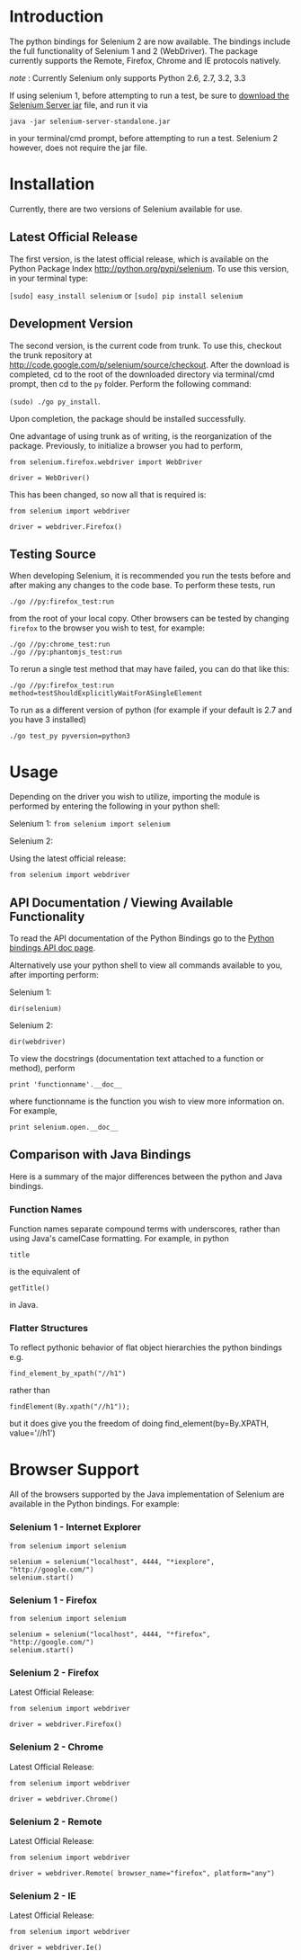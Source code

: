 # Introduction #

The python bindings for Selenium 2 are now available. The bindings include the full functionality of Selenium 1 and 2 (WebDriver). The package currently supports the Remote, Firefox, Chrome and IE protocols natively.

_note_ : Currently Selenium only supports Python 2.6, 2.7, 3.2, 3.3


If using selenium 1, before attempting to run a test, be sure to [download the Selenium Server jar](http://code.google.com/p/selenium/downloads/list) file, and run it via
```
java -jar selenium-server-standalone.jar
```
in your terminal/cmd prompt, before attempting to run a test. Selenium 2 however, does not require the jar file.

# Installation #

Currently, there are two versions of Selenium available for use.

## Latest Official Release ##
The first version, is the latest official release, which is available on the Python Package Index http://python.org/pypi/selenium. To use this version, in your terminal type:

` [sudo] easy_install selenium ` or ` [sudo] pip install selenium `


## Development Version ##

The second version, is the current code from trunk. To use this, checkout the trunk repository at http://code.google.com/p/selenium/source/checkout.
After the download is completed, cd to the root of the downloaded directory via terminal/cmd prompt, then cd to the ` py ` folder. Perform the following command:

` (sudo) ./go py_install `.

Upon completion, the package should be installed successfully.

One advantage of using trunk as of writing, is the reorganization of the package. Previously, to initialize a browser you had to perform,

```
from selenium.firefox.webdriver import WebDriver

driver = WebDriver()
```

This has been changed, so now all that is required is:

```
from selenium import webdriver

driver = webdriver.Firefox()

```


## Testing Source ##

When developing Selenium, it is recommended you run the tests before and after making any changes to the code base. To perform these tests, run
```
./go //py:firefox_test:run
```
from the root of your local copy. Other browsers can be tested by changing ` firefox ` to the browser you wish to test, for example:
```
./go //py:chrome_test:run
./go //py:phantomjs_test:run
```
To rerun a single test method that may have failed, you can do that like this:
```
./go //py:firefox_test:run method=testShouldExplicitlyWaitForASingleElement
```
To run as a different version of python (for example if your default is 2.7 and you have 3 installed)
```
./go test_py pyversion=python3
```

# Usage #

Depending on the driver you wish to utilize, importing the module is performed by entering the following in your python shell:

Selenium 1:
` from selenium import selenium `


Selenium 2:

Using the latest official release:
```
from selenium import webdriver
```

## API Documentation / Viewing Available Functionality ##

To read the API documentation of the Python Bindings go to the [Python bindings API doc page](http://selenium.googlecode.com/svn/trunk/docs/api/py/index.html).

Alternatively use your python shell to view all commands available to you, after importing perform:

Selenium 1:
```
dir(selenium)
```

Selenium 2:
```
dir(webdriver)
```

To view the docstrings (documentation text attached to a function or method), perform
```
print 'functionname'.__doc__
```

where functionname is the function you wish to view more information on. For example,

```
print selenium.open.__doc__
```

## Comparison with Java Bindings ##

Here is a summary of the major differences between the python and Java bindings.

### Function Names ###

Function names separate compound terms with underscores, rather than using Java's camelCase formatting. For example, in python
```
title
```
is the equivalent of
```
getTitle()
```
in Java.

### Flatter Structures ###

To reflect pythonic behavior of flat object hierarchies the python bindings e.g.
```
find_element_by_xpath("//h1")
```
rather than
```
findElement(By.xpath("//h1"));
```

but it does give you the freedom of doing find\_element(by=By.XPATH, value='//h1')

# Browser Support #

All of the browsers supported by the Java implementation of Selenium are available in the Python bindings. For example:

### Selenium 1 - Internet Explorer ###
```
from selenium import selenium

selenium = selenium("localhost", 4444, "*iexplore", "http://google.com/")
selenium.start()
```

### Selenium 1 - Firefox ###
```
from selenium import selenium

selenium = selenium("localhost", 4444, "*firefox", "http://google.com/")
selenium.start()
```

### Selenium 2 - Firefox ###
Latest Official Release:
```
from selenium import webdriver

driver = webdriver.Firefox()
```

### Selenium 2 - Chrome ###
Latest Official Release:
```
from selenium import webdriver

driver = webdriver.Chrome()
```
### Selenium 2 - Remote ###
Latest Official Release:
```
from selenium import webdriver

driver = webdriver.Remote( browser_name="firefox", platform="any")
```
### Selenium 2 - IE ###
Latest Official Release:
```
from selenium import webdriver

driver = webdriver.Ie()
```